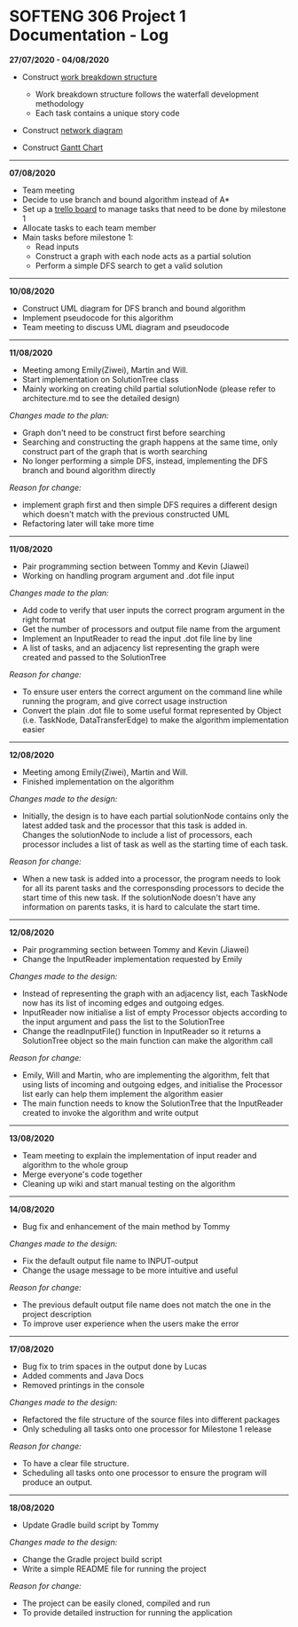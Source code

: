 # SOFTENG 306 Project 1 Documentation - Log

**27/07/2020 - 04/08/2020**
- Construct [work breakdown structure](https://drive.google.com/file/d/1t0jTo27w_MbBBrNYL2wVsXB7Nq3jl6lp/view?usp=sharing)
    - Work breakdown structure follows the waterfall development methodology
    - Each task contains a unique story code 
    
- Construct [network diagram](https://drive.google.com/file/d/1OkyNZE6Lb5DUaFBgzlU9tacvQyrIPqZU/view?usp=sharing)

- Construct [Gantt Chart](https://drive.google.com/file/d/1d6GdfwgcR6T0-cyUGwHF8K0bXwbIza9M/view?usp=sharing)

<hr/>

**07/08/2020**
- Team meeting 
- Decide to use branch and bound algorithm instead of A*
- Set up a [trello board](https://trello.com/invite/b/1VJ3Qf6P/26b5c6b0781b4e8fdfe003bdb1f27099/softeng306-milestone1) 
  to manage tasks that need to be done by milestone 1
- Allocate tasks to each team member
- Main tasks before milestone 1:
    - Read inputs 
    - Construct a graph with each node acts as a partial solution
    - Perform a simple DFS search to get a valid solution 
 
<hr/>

**10/08/2020**
- Construct UML diagram for DFS branch and bound algorithm
- Implement pseudocode for this algorithm
- Team meeting to discuss UML diagram and pseudocode 

<hr/>
    
**11/08/2020**
- Meeting among Emily(Ziwei), Martin and Will. 
- Start implementation on SolutionTree class 
- Mainly working on creating child partial solutionNode (please refer to architecture.md to see the detailed design)

_Changes made to the plan:_  
- Graph don't need to be construct first before searching
- Searching and constructing the graph happens at the same time, 
  only construct part of the graph that is worth searching   
- No longer performing a simple DFS, instead, implementing the DFS branch and bound algorithm directly  

_Reason for change:_
- implement graph first and then simple DFS requires a different design which doesn't match with the 
  previous constructed UML
- Refactoring later will take more time

<hr/>

**11/08/2020**
- Pair programming section between Tommy and Kevin (Jiawei) 
- Working on handling program argument and .dot file input

_Changes made to the plan:_  
- Add code to verify that user inputs the correct program argument in the right format
- Get the number of processors and output file name from the argument
- Implement an InputReader to read the input .dot file line by line
- A list of tasks, and an adjacency list representing the graph were created and passed to the SolutionTree   

_Reason for change:_
- To ensure user enters the correct argument on the command line while running the program, and give correct usage instruction
- Convert the plain .dot file to some useful format represented by Object (i.e. TaskNode, DataTransferEdge) to make the
  algorithm implementation easier

<hr/>

**12/08/2020**
- Meeting among Emily(Ziwei), Martin and Will. 
- Finished implementation on the algorithm

_Changes made to the design:_  
- Initially, the design is to have each partial solutionNode contains only the latest added task and the processor that 
  this task is added in.   
  Changes the solutionNode to include a list of processors, each processor includes a list of task as well as the 
  starting time of each task.
  
_Reason for change:_
- When a new task is added into a processor, the program needs to look for all its parent tasks and the corresponsding 
  processors to decide the start time of this new task.
  If the solutionNode doesn't have any information on parents tasks, it is hard to calculate the start time. 
  
<hr/>

**12/08/2020**
- Pair programming section between Tommy and Kevin (Jiawei) 
- Change the InputReader implementation requested by Emily

_Changes made to the design:_  
- Instead of representing the graph with an adjacency list, each TaskNode now has its list of incoming edges and outgoing
  edges.
- InputReader now initialise a list of empty Processor objects according to the input argument and pass the list to the 
  SolutionTree
- Change the readInputFile() function in InputReader so it returns a SolutionTree object so the main function can make 
  the algorithm call
  
_Reason for change:_
- Emily, Will and Martin, who are implementing the algorithm, felt that using lists of incoming and outgoing edges, 
  and initialise the Processor list early can help them implement the algorithm easier
- The main function needs to know the SolutionTree that the InputReader created to invoke the algorithm and write output
  
<hr/>
  
**13/08/2020**
- Team meeting to explain the implementation of input reader and algorithm to the whole group
- Merge everyone's code together 
- Cleaning up wiki and start manual testing on the algorithm

<hr/>

**14/08/2020**
- Bug fix and enhancement of the main method by Tommy

_Changes made to the design:_
- Fix the default output file name to INPUT-output
- Change the usage message to be more intuitive and useful

_Reason for change:_
- The previous default output file name does not match the one in the project description
- To improve user experience when the users make the error

<hr/>

**17/08/2020**
- Bug fix to trim spaces in the output done by Lucas
- Added comments and Java Docs
- Removed printings in the console

_Changes made to the design:_
- Refactored the file structure of the source files into different packages
- Only scheduling all tasks onto one processor for Milestone 1 release

_Reason for change:_
- To have a clear file structure.
- Scheduling all tasks onto one processor to ensure the program will produce an output.

<hr/>

**18/08/2020**
- Update Gradle build script by Tommy

_Changes made to the design:_
- Change the Gradle project build script 
- Write a simple README file for running the project

_Reason for change:_
- The project can be easily cloned, compiled and run
- To provide detailed instruction for running the application
